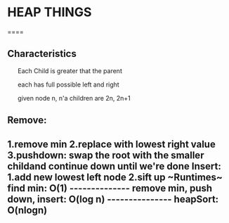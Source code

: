  <h1>HEAP THINGS</h1>
====
<h2>Characteristics</h2>
    <ul> Each Child is greater that the parent</ul>
    <ul>each has full possible left and right</ul>
    <ul>given node n, n'a children are 2n, 2n+1</ul>
     
  <h2>  Remove:<h2>
      1.remove min
      2.replace with lowest right value
      3.pushdown: swap the root with the smaller childand continue down
      until we're done
     Insert:
       1.add new lowest left node
       2.sift up
     ~Runtimes~
      find min: O(1)
      --------------
      remove min,
      push down,
      insert: O(log n)
      ---------------
      heapSort: O(nlogn)
     
